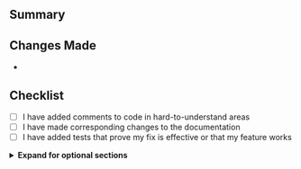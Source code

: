 ## Summary

<!-- Provide a concise summary "Why are the changes needed"?
Include any relevant links, such as Jira tickets, Slack discussions,
or design documents. -->

## Changes Made

<!-- Describe the specific changes that have been made in this pull
request. Provide details on the approach taken to address the problem
and any notable implementation details. -->

-

## Checklist

- [ ] I have added comments to code in hard-to-understand areas
- [ ] I have made corresponding changes to the documentation
- [ ] I have added tests that prove my fix is effective or that my feature works

<!-- Optional Sections -->
<details>
<summary><strong>Expand for optional sections</strong></summary>

## Screenshots

<!-- If the changes are visual, including screenshots or GIFs can
help reviewers understand them more easily. -->

## Related issues

<!-- A link to any related issues or bugs that the pull request
addresses, connecting the code's context with the problem it
solves. -->

## Testing instructions

<!-- Instructions on how to test the changes made in the pull
request, helping reviewers validate the code. -->

</details>
<!-- End of Optional Sections -->
